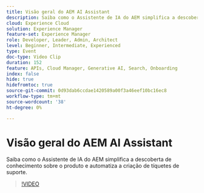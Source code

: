 ```yaml
---
title: Visão geral do AEM AI Assistant
description: Saiba como o Assistente de IA do AEM simplifica a descoberta de conhecimento sobre o produto e automatiza a criação de tíquetes de suporte.
cloud: Experience Cloud
solution: Experience Manager
feature-set: Experience Manager
role: Developer, Leader, Admin, Architect
level: Beginner, Intermediate, Experienced
type: Event
doc-type: Video Clip
duration: 152
feature: APIs, Cloud Manager, Generative AI, Search, Onboarding
index: false
hide: true
hidefromtoc: true
source-git-commit: 0d93dab6ccdae1420589a00f3a46eef10bc16ec8
workflow-type: tm+mt
source-wordcount: '38'
ht-degree: 0%

---
```



# Visão geral do AEM AI Assistant

Saiba como o Assistente de IA do AEM simplifica a descoberta de conhecimento sobre o produto e automatiza a criação de tíquetes de suporte.

>[!VIDEO](https://video.tv.adobe.com/v/3459225/?learn=on&enablevpops)
